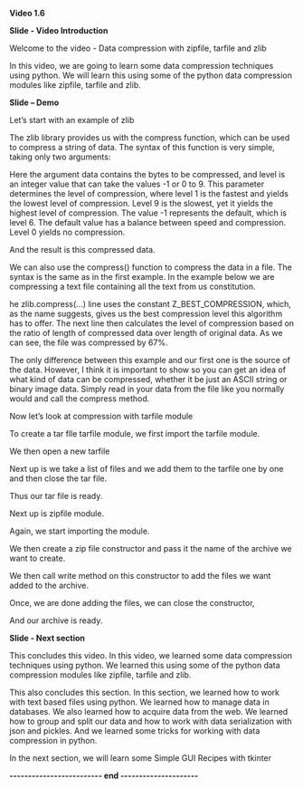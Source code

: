 **Video 1.6**

**Slide - Video Introduction**

Welcome to the video - Data compression with zipfile, tarfile and zlib

In this video, we are going to learn some data compression techniques
using python. We will learn this using some of the python data
compression modules like zipfile, tarfile and zlib.

**Slide – Demo**

Let’s start with an example of zlib

The zlib library provides us with the compress function, which can be
used to compress a string of data. The syntax of this function is very
simple, taking only two arguments:

Here the argument data contains the bytes to be compressed, and level is
an integer value that can take the values -1 or 0 to 9. This parameter
determines the level of compression, where level 1 is the fastest and
yields the lowest level of compression. Level 9 is the slowest, yet it
yields the highest level of compression. The value -1 represents the
default, which is level 6. The default value has a balance between speed
and compression. Level 0 yields no compression.

And the result is this compressed data.

We can also use the compress() function to compress the data in a file.
The syntax is the same as in the first example. In the example below we
are compressing a text file containing all the text from us
constitution.

he zlib.compress(...) line uses the constant Z\_BEST\_COMPRESSION,
which, as the name suggests, gives us the best compression level this
algorithm has to offer. The next line then calculates the level of
compression based on the ratio of length of compressed data over length
of original data. As we can see, the file was compressed by 67%.

The only difference between this example and our first one is the source
of the data. However, I think it is important to show so you can get an
idea of what kind of data can be compressed, whether it be just an ASCII
string or binary image data. Simply read in your data from the file like
you normally would and call the compress method.

Now let’s look at compression with tarfile module

To create a tar flle tarfile module, we first import the tarfile module.

We then open a new tarfile

Next up is we take a list of files and we add them to the tarfile one by
one and then close the tar file.

Thus our tar file is ready.

Next up is zipfile module.

Again, we start importing the module.

We then create a zip file constructor and pass it the name of the
archive we want to create.

We then call write method on this constructor to add the files we want
added to the archive.

Once, we are done adding the files, we can close the constructor,

And our archive is ready.

**Slide - Next section**

This concludes this video. In this video, we learned some data
compression techniques using python. We learned this using some of the
python data compression modules like zipfile, tarfile and zlib.

This also concludes this section. In this section, we learned how to
work with text based files using python. We learned how to manage data
in databases. We also learned how to acquire data from the web. We
learned how to group and split our data and how to work with data
serialization with json and pickles. And we learned some tricks for
working with data compression in python.

In the next section, we will learn some Simple GUI Recipes with tkinter

**------------------------- end ---------------------**
